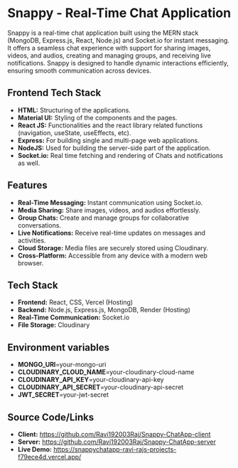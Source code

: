 # Snappy - Real-Time Chat Application

Snappy is a real-time chat application built using the MERN stack (MongoDB, Express.js, React, Node.js) and Socket.io for instant messaging. It offers a seamless chat experience with support for sharing images, videos, and audios, creating and managing groups, and receiving live notifications. Snappy is designed to handle dynamic interactions efficiently, ensuring smooth communication across devices.

## Frontend Tech Stack
- **HTML:** Structuring of the applications.
- **Material UI:** Styling of the components and the pages.
- **React JS:** Functionalities and the react library related functions (navigation, useState, useEffects, etc).
- **Express:** For building single and multi-page web applications.
- **NodeJS:** Used for building the server-side part of the application.
- **Socket.io:** Real time fetching and rendering of Chats and notifications as well.

## Features

- **Real-Time Messaging:** Instant communication using Socket.io.
- **Media Sharing:** Share images, videos, and audios effortlessly.
- **Group Chats:** Create and manage groups for collaborative conversations.
- **Live Notifications:** Receive real-time updates on messages and activities.
- **Cloud Storage:** Media files are securely stored using Cloudinary.
- **Cross-Platform:** Accessible from any device with a modern web browser.

## Tech Stack

- **Frontend:** React, CSS, Vercel (Hosting)
- **Backend:** Node.js, Express.js, MongoDB, Render (Hosting)
- **Real-Time Communication:** Socket.io
- **File Storage:** Cloudinary

## Environment variables

- **MONGO_URI**=your-mongo-uri
- **CLOUDINARY_CLOUD_NAME**=your-cloudinary-cloud-name
- **CLOUDINARY_API_KEY**=your-cloudinary-api-key
- **CLOUDINARY_API_SECRET**=your-cloudinary-api-secret
- **JWT_SECRET**=your-jwt-secret

## Source Code/Links

- **Client:** https://github.com/Ravi192003Raj/Snappy-ChatApp-client
- **Server:** https://github.com/Ravi192003Raj/Snappy-ChatApp-server
- **Live Demo:** https://snappychatapp-ravi-rajs-projects-f79ece4d.vercel.app/
